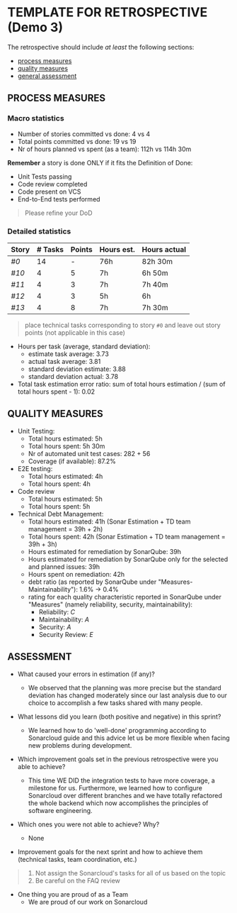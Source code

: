 TEMPLATE FOR RETROSPECTIVE (Demo 3)
=====================================

The retrospective should include _at least_ the following
sections:

- [process measures](#process-measures)
- [quality measures](#quality-measures)
- [general assessment](#assessment)

## PROCESS MEASURES 

### Macro statistics

- Number of stories committed vs done: 4 vs 4
- Total points committed vs done: 19 vs 19
- Nr of hours planned vs spent (as a team): 112h vs 114h 30m

**Remember**  a story is done ONLY if it fits the Definition of Done:
 
- Unit Tests passing
- Code review completed
- Code present on VCS
- End-to-End tests performed

> Please refine your DoD 

### Detailed statistics

| Story  | # Tasks | Points | Hours est. | Hours actual |
|--------|---------|--------|------------|--------------|
| _#0_   |   14    |    -   |    76h     |   82h 30m    |
| _#10_   |    4    |    5   |    7h      |    6h 50m    |
| _#11_   |    4    |    3   |    7h      |    7h 40m    |
| _#12_   |    4    |    3   |    5h      |    6h        |
| _#13_   |    4    |    8   |    7h      |    7h 30m    |
   

> place technical tasks corresponding to story `#0` and leave out story points (not applicable in this case)

- Hours per task (average, standard deviation):
  - estimate task average: 3.73
  - actual task average: 3.81
  - standard deviation estimate: 3.88
  - standard deviation actual: 3.78
- Total task estimation error ratio: sum of total hours estimation / (sum of total hours spent - 1): 0.02

  
## QUALITY MEASURES 

- Unit Testing:
  - Total hours estimated: 5h 
  - Total hours spent: 5h 30m
  - Nr of automated unit test cases: 282 + 56
  - Coverage (if available): 87.2%
- E2E testing:
  - Total hours estimated: 4h
  - Total hours spent: 4h
- Code review 
  - Total hours estimated: 5h  
  - Total hours spent: 5h
- Technical Debt Management:
  - Total hours estimated: 41h (Sonar Estimation + TD team management = 39h + 2h)
  - Total hours spent: 42h  (Sonar Estimation + TD team management = 39h + 3h)
  - Hours estimated for remediation by SonarQube: 39h
  - Hours estimated for remediation by SonarQube only for the selected and planned issues: 39h
  - Hours spent on remediation: 42h
  - debt ratio (as reported by SonarQube under "Measures-Maintainability"): 1.6% -> 0.4%
  - rating for each quality characteristic reported in SonarQube under "Measures" (namely reliability, security, maintainability): 
    - Reliability: _C_
    - Maintainability: _A_
    - Security: _A_
    - Security Review: _E_
  


## ASSESSMENT

- What caused your errors in estimation (if any)?
  - We observed that the planning was more precise but the standard deviation has changed moderately since our last analysis due to our choice to accomplish a few tasks shared with many people. 

- What lessons did you learn (both positive and negative) in this sprint?
  - We learned how to do 'well-done' programming according to Sonarcloud guide and this advice let us be more flexible when facing new problems during development.

- Which improvement goals set in the previous retrospective were you able to achieve? 
  - This time WE DID the integration tests to have more coverage, a milestone for us. Furthermore, we learned how to configure Sonarcloud over different branches and we have totally refactored the whole backend which now accomplishes the principles of software engineering.
  
- Which ones you were not able to achieve? Why?
  - None

- Improvement goals for the next sprint and how to achieve them (technical tasks, team coordination, etc.)

> 1. Not assign the Sonarcloud's tasks for all of us based on the topic
> 2. Be careful on the FAQ review

- One thing you are proud of as a Team
  - We are proud of our work on Sonarcloud
